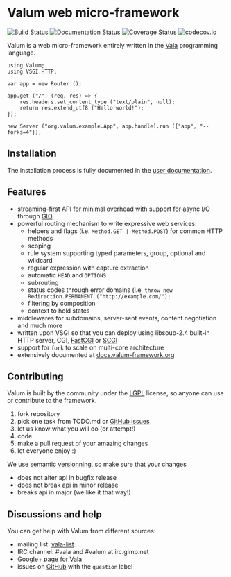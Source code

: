 Valum web micro-framework
=========================

[![Build Status](https://travis-ci.org/valum-framework/valum.svg?branch=master)](https://travis-ci.org/valum-framework/valum)
[![Documentation Status](https://readthedocs.org/projects/valum-framework/badge/?version=latest)](https://readthedocs.org/projects/valum-framework/?badge=latest)
[![Coverage Status](https://coveralls.io/repos/valum-framework/valum/badge.svg?branch=master)](https://coveralls.io/r/valum-framework/valum?branch=master)
[![codecov.io](https://codecov.io/github/valum-framework/valum/coverage.svg?branch=master)](https://codecov.io/github/valum-framework/valum?branch=master)

Valum is a web micro-framework entirely written in the
[Vala](https://wiki.gnome.org/Projects/Vala) programming language.

```vala
using Valum;
using VSGI.HTTP;

var app = new Router ();

app.get ("/", (req, res) => {
    res.headers.set_content_type ("text/plain", null);
    return res.extend_utf8 ("Hello world!");
});

new Server ("org.valum.example.App", app.handle).run ({"app", "--forks=4"});
```


Installation
------------

The installation process is fully documented in the
[user documentation](http://valum-framework.readthedocs.org/en/latest/installation.html).


Features
--------

 - streaming-first API for minimal overhead with support for async I/O through [GIO](https://developer.gnome.org/gio/stable/)
 - powerful routing mechanism to write expressive web services:
    - helpers and flags (i.e. `Method.GET | Method.POST`) for common HTTP methods
    - scoping
    - rule system supporting typed parameters, group, optional and wildcard
    - regular expression with capture extraction
    - automatic `HEAD` and `OPTIONS`
    - subrouting
    - status codes through error domains (i.e. `throw new Redirection.PERMANENT ("http://example.com/");`
    - filtering by composition
    - context to hold states
 - middlewares for subdomains, server-sent events, content negotiation and much more
 - written upon VSGI so that you can deploy using libsoup-2.4 built-in HTTP server, CGI, [FastCGI](http://www.fastcgi.com/drupal/) or [SCGI](https://python.ca/scgi/)
 - support for `fork` to scale on multi-core architecture
 - extensively documented at [docs.valum-framework.org](http://docs.valum-framework.org/en/latest/)


Contributing
------------

Valum is built by the community under the [LGPL](https://www.gnu.org/licenses/lgpl.html)
license, so anyone can use or contribute to the framework.

 1. fork repository
 2. pick one task from TODO.md or [GitHub issues](https://github.com/antono/valum/issues)
 3. let us know what you will do (or attempt!)
 4. code
 5. make a pull request of your amazing changes
 6. let everyone enjoy :)

We use [semantic versionning](http://semver.org/), so make sure that your
changes

 * does not alter api in bugfix release
 * does not break api in minor release
 * breaks api in major (we like it that way!)


Discussions and help
--------------------

You can get help with Valum from different sources:

 - mailing list: [vala-list](https://mail.gnome.org/mailman/listinfo/vala-list).
 - IRC channel: #vala and #valum at irc.gimp.net
 - [Google+ page for Vala](https://plus.google.com/115393489934129239313/)
 - issues on [GitHub](https://github.com/antono/valum/issues) with the
   `question` label
